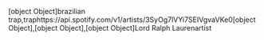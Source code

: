 [object Object]brazilian trap,traphttps://api.spotify.com/v1/artists/3SyOg7lVYi7SEIVgvaVKe0[object Object],[object Object],[object Object]Lord Ralph Laurenartist